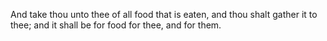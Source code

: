 And take thou unto thee of all food that is eaten, and thou shalt gather it to thee; and it shall be for food for thee, and for them.
